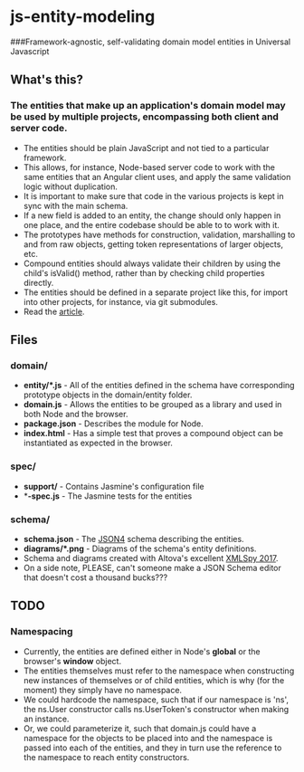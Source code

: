 # js-entity-modeling
###Framework-agnostic, self-validating domain model entities in Universal Javascript
## What's this?
### The entities that make up an application's domain model may be used by multiple projects, encompassing both client and server code.
* The entities should be plain JavaScript and not tied to a particular framework.
* This allows, for instance, Node-based server code to work with the same entities that an Angular client uses, and apply the same validation logic without duplication.
* It is important to make sure that code in the various projects is kept in sync with the main schema. 
* If a new field is added to an entity, the change should only happen in one place, and the entire codebase should be able to to work with it.
* The prototypes have methods for construction, validation, marshalling to and from raw objects, getting token representations of larger objects, etc.
* Compound entities should always validate their children by using the child's isValid() method, rather than by checking child properties directly.
* The entities should be defined in a separate project like this, for import into other projects, for instance, via git submodules.
* Read the [article](http://cliffordhall.com/2017/05/modeling-domain-entities/). 


## Files
### domain/
* **entity/*.js** - All of the entities defined in the schema have corresponding prototype objects in the domain/entity folder.
* **domain.js** - Allows the entities to be grouped as a library and used in both Node and the browser.
* **package.json** - Describes the module for Node.
* **index.html** - Has a simple test that proves a compound object can be instantiated as expected in the browser. 

### spec/
* **support/** - Contains Jasmine's configuration file
* ***-spec.js** - The Jasmine tests for the entities

### schema/
* **schema.json** - The [JSON4](https://tools.ietf.org/html/draft-zyp-json-schema-04) schema describing the entities.
* **diagrams/*.png** - Diagrams of the schema's entity definitions. 
* Schema and diagrams created with Altova's excellent [XMLSpy 2017](https://www.altova.com/xmlspy/json-schema-editor.html). 
* On a side note, PLEASE, can't someone make a JSON Schema editor that doesn't cost a thousand bucks???

## TODO
### Namespacing
* Currently, the entities are defined either in Node's **global** or the browser's **window** object. 
* The entities themselves must refer to the namespace when constructing new instances of themselves or of child entities, which is why (for the moment) they simply have no namespace.
* We could hardcode the namespace, such that if our namespace is 'ns', the ns.User constructor calls ns.UserToken's constructor when making an instance.
* Or, we could parameterize it, such that domain.js could have a namespace for the objects to be placed into and the namespace is passed into each of the entities, and they in turn use the reference to the namespace to reach entity constructors.
